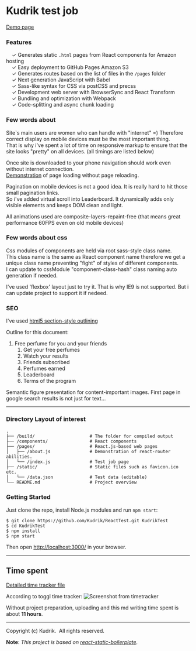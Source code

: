 # Kudrik test job

[Demo page](http://kudrik.github.io/)

### Features

&nbsp; &nbsp; ✓ Generates static `.html` pages from React components for Amazon hosting<br>
&nbsp; &nbsp; ✓ Easy deployment to GitHub Pages Amazon S3<br>
&nbsp; &nbsp; ✓ Generates routes based on the list of files in the `/pages` folder<br>
&nbsp; &nbsp; ✓ Next generation JavaScript with Babel<br>
&nbsp; &nbsp; ✓ Sass-like syntax for CSS via postCSS and precss<br>
&nbsp; &nbsp; ✓ Development web server with BrowserSync and React Transform<br>
&nbsp; &nbsp; ✓ Bundling and optimization with Webpack<br>
&nbsp; &nbsp; ✓ Code-splitting and async chunk loading<br>


### Few words about

Site`s main users are women who can handle with "internet" =) Therefore correct display on mobile devices must be the most important thing.<br>
That is why i've spent a lot of time on responsive markup to ensure that the site looks "pretty" on all devices. (all timings are listed below)

Once site is downloaded to your phone navigation should work even without internet connection.<br>
[Demonstration](http://kudrik.github.io/about) of page loading without page reloading.

Pagination on mobile devices is not a good idea. It is really hard to hit those small pagination links.<br>
So i've added virtual scroll into Leaderboard. It dynamically adds only visible elements and keeps DOM clean and light.

All animations used are composite-layers-repaint-free (that means great performance 60FPS even on old mobile devices) 


### Few words about css

Css modules of components are held via root sass-style class name. <br>
This class name is the same as React component name therefore we get a unique class name preventing "fight" of styles of different components.<br> 
I can update to cssModule "component-class-hash" class naming auto generation if needed.

I've used 'flexbox' layout just to try it. That is why IE9 is not supported. But i can update project to support it if nedeed.


### SEO

I've used [html5 section-style outlining](https://developer.mozilla.org/en-US/docs/Web/Guide/HTML/Sections_and_Outlines_of_an_HTML5_document)
 
 
Outline for this document:

1. Free perfume for you and your friends
    1. Get your free perfumes
    2. Watch your results
      1. Friends subscribed
      2. Perfumes earned
    3. Leaderboard
    4. Terms of the program

Semantic figure presentation for content-important images. First page in google search results is not just for text...

----------

### Directory Layout of interest

```
.
├── /build/                     # The folder for compiled output
├── /components/                # React components
├── /pages/                     # React.js-based web pages
│   ├── /about.js               # Demonstration of react-router abilities.
│   └── /index.js               # Test job page
├── /static/                    # Static files such as favicon.ico etc.
│   └── /data.json              # Test data (editable)
└── README.md                   # Project overview
```

### Getting Started

Just clone the repo, install Node.js modules and run `npm start`:

```
$ git clone https://github.com/Kudrik/ReactTest.git KudrikTest
$ cd KudrikTest
$ npm install
$ npm start
```

Then open [http://localhost:3000/](http://localhost:3000/) in your browser.

-----
## Time spent 

[Detailed time tracker file](https://github.com/Kudrik/Scentbird/blob/master/Toggl_time_entries_2016-01-21_to_2016-01-25.pdf)

According to toggl time tracker:
![Screenshot from timetracker](https://dl.dropboxusercontent.com/u/4693406/pics/Screenshot%202016-01-25%2015.07.16.png)

Without project preparation, uploading and this md writing time spent is about **11 hours**.

---
Copyright (c) Kudrik.&nbsp; All rights reserved.

**Note**: *This project is based on [react-static-boilerplate](https://github.com/koistya/react-static-boilerplate).*

